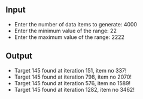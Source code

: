 ## Input
- Enter the number of data items to generate: 4000
- Enter the minimum value of the range: 22
- Enter the maximum value of the range: 2222

## Output
- Target 145 found at iteration 151, item no 337!
- Target 145 found at iteration 798, item no 2070!
- Target 145 found at iteration 576, item no 1589!
- Target 145 found at iteration 1282, item no 3462!